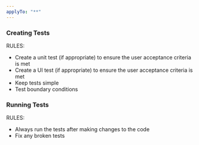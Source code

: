 ```yaml
---
applyTo: "**"
---
```


### Creating Tests

RULES:

- Create a unit test (if appropriate) to ensure the user acceptance criteria is met
- Create a UI test (if appropriate) to ensure the user acceptance criteria is met
- Keep tests simple
- Test boundary conditions

### Running Tests

RULES:

- Always run the tests after making changes to the code
- Fix any broken tests